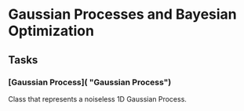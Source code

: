 # Gaussian Processes and Bayesian Optimization

## Tasks

### [Gaussian Process]( "Gaussian Process")
Class that represents a noiseless 1D Gaussian Process.

``` python


```